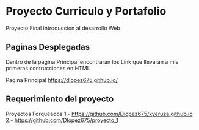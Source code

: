 # Proyecto Curriculo y Portafolio

Proyecto Final introduccion al desarrollo Web

## Paginas Desplegadas

Dentro de la pagina Principal encontraran los Link que llevaran a mis
primeras contrucciones en HTML

Pagina Principal https://dlopez675.github.io/

## Requerimiento del proyecto

  Proyectos Forqueados
        1.- https://github.com/Dlopez675/xyeruza.github.io
        2.- https://github.com/Dlopez675/proyecto_1
